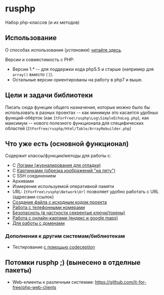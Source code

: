 # rusphp

Набор php-классов (и их методов)

## Использование

О способах использования (*установки*) [читайте здесь](http://fkn.ktu10.com/node/8592).

Версии и совместимость с PHP:
* Версии 1.* -- для поддержки кода php5.5 и старше (например для `array()` вместо `[]`).
* Остальные версии ориентированы на работу в php7 и выше.

## Цели и задачи библиотеки

Писать сюда функции общего назначения, которые можно было бы использовать в разных проектах 
-- как минимум это касается удобных функций-обёрток (как `ItForFree\rusphp\Log\SimpleEchoLog.php`), 
как максимум -- нового полезного функционала для специфических областей (`ItForFree/rusphp/Html/Table/ArrayRebuilder.php`)

## Что уже есть (основной функционал)

Содержит классы/функции/методы для работы c:

* С [Логами (журналирования для отладки)](docs/logging.md)
* С [Картинками (обрезка изображений "на лету")](src/File/Image/README.md)
* C SSH соединением
* Архивами
* Измерение используемой оперативной памяти
* URL: `ItForFree\rusphp\Network\Url` позволяет удобно работать с URL (адресами ссылок)
* [Создание файла c исходным кодом проекта](src/Documentaion/FileCreator/README.md)
* [Работа с телефонными номерами](src/Common/Phone/PhoneNumber/README.md)
* [Безопасноть (в частности секрентые ключи/токены)](src/PHP/Security/README.md)
* [Работа с онлайн-картами (яндекс и google maps)](src/Common/Map/README.md)
* [Для работы с доменами](src/Network/Domain/README.md)


### Дополнения к другим системам/библиотекам

* Тестирование [с помощью codeception](docs/codeception.md)


## Потомки rusphp ;) (вынесено в отделные пакеты)

* Web-клиенты к различным системам: https://github.com/it-for-free/php-web-clients


